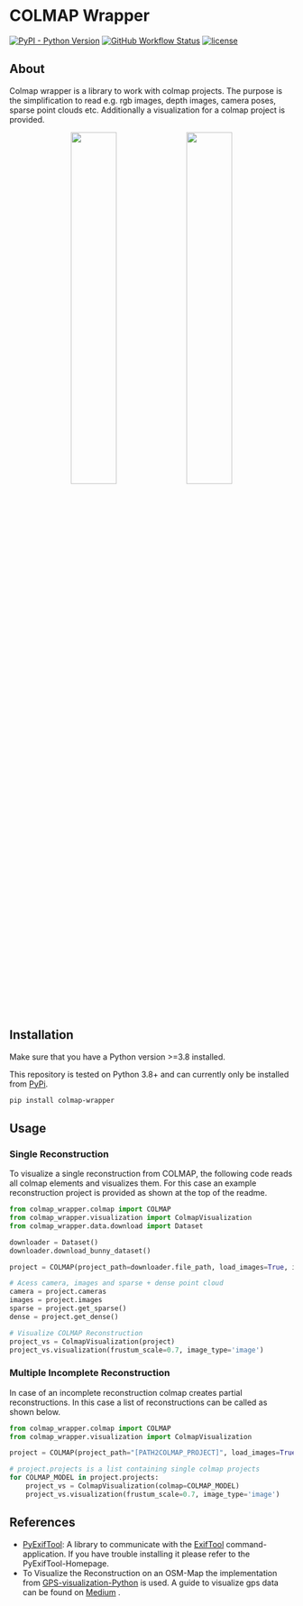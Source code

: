 # COLMAP Wrapper

<a href="https://img.shields.io/pypi/pyversions/colmap-wrapper"><img alt="PyPI - Python Version" src="https://img.shields.io/pypi/pyversions/colmap-wrapper"></a>
<a href="https://github.com/meyerls/colmap-wrapper/actions"><img alt="GitHub Workflow Status" src="https://img.shields.io/github/workflow/status/meyerls/colmap-wrapper/Python%20package"></a>
<a href="https://github.com/meyerls/colmap_wrapper/blob/main/LICENSE"><img alt="license" src="https://img.shields.io/github/license/meyerls/colmap-wrapper"></a>

## About

Colmap wrapper is a library to work with colmap projects. The purpose is the simplification to read e.g. rgb images,
depth
images, camera poses, sparse point clouds etc. Additionally a visualization for a colmap project is provided.

<p align="center">
    <img width="40%" src="img/img_1.png">
    <img width="40%" src="img/img_2.png">
</p>

## Installation

Make sure that you have a Python version >=3.8 installed.

This repository is tested on Python 3.8+ and can currently only be installed
from [PyPi](https://pypi.org/project/colmap-wrapper/).

 ````bash
pip install colmap-wrapper
 ````

## Usage

### Single Reconstruction

To visualize a single reconstruction from COLMAP, the following code reads all colmap elements and visualizes them. For
this case an example reconstruction project is provided as shown at the top of the readme. 

```python
from colmap_wrapper.colmap import COLMAP
from colmap_wrapper.visualization import ColmapVisualization
from colmap_wrapper.data.download import Dataset

downloader = Dataset()
downloader.download_bunny_dataset()

project = COLMAP(project_path=downloader.file_path, load_images=True, image_resize=0.3)

# Acess camera, images and sparse + dense point cloud
camera = project.cameras
images = project.images
sparse = project.get_sparse()
dense = project.get_dense()

# Visualize COLMAP Reconstruction
project_vs = ColmapVisualization(project)
project_vs.visualization(frustum_scale=0.7, image_type='image')
```

### Multiple Incomplete Reconstruction

In case of an incomplete reconstruction colmap creates partial reconstructions. In this case a list of
reconstructions can be called as shown below.

```python
from colmap_wrapper.colmap import COLMAP
from colmap_wrapper.visualization import ColmapVisualization

project = COLMAP(project_path="[PATH2COLMAP_PROJECT]", load_images=True, image_resize=0.3)

# project.projects is a list containing single colmap projects
for COLMAP_MODEL in project.projects:
    project_vs = ColmapVisualization(colmap=COLMAP_MODEL)
    project_vs.visualization(frustum_scale=0.7, image_type='image')
```

## References

* [PyExifTool](https://github.com/sylikc/pyexiftool): A library to communicate with the [ExifTool](https://exiftool.org)
  command- application. If you have trouble installing it please refer to the PyExifTool-Homepage.
* To Visualize the Reconstruction on an OSM-Map the implementation
  from [GPS-visualization-Python](https://github.com/tisljaricleo/GPS-visualization-Python) is used. A guide to
  visualize gps data can be found
  on [Medium](https://towardsdatascience.com/simple-gps-data-visualization-using-python-and-open-street-maps-50f992e9b676)
  .
